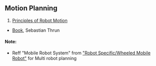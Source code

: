## Motion Planning
1. [Principles of Robot Motion](./Principles_of_Robot_Motion.md)
  - [Book](http://31.42.184.140/main/1122000/3d142647c74afa41cbc1b7e2ab0a49dc/%28Intelligent%20Robotics%20and%20Autonomous%20Agents%20series%29%20Choset%20H.%2C%20et%20al.%20-%20Principles%20of%20Robot%20Motion_%20Theory%2C%20Algorithms%2C%20and%20Implementations-MIT%20%282005%29.pdf), Sebastian Thrun

#### Note:
* Reff "Mobile Robot System" from ["Robot Specific/Wheeled Mobile Robot"](./Wheeled_Mobile_Robot.md) for Multi robot planning
